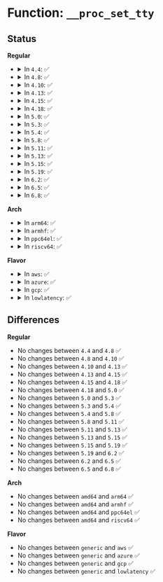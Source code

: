 # Function: <code>__proc_set_tty</code>

## Status
<b>Regular</b>
<ul>
<li>
<details>
<summary>In <code>4.4</code>: ✅</summary>

```c
void __proc_set_tty(struct tty_struct *tty);
```

**Collision:** Unique Static

**Inline:** No

**Transformation:** False

**Instances:**

```
In drivers/tty/tty_io.c (ffffffff814e0bc0)
Location: drivers/tty/tty_io.c:526
Inline: False
Direct callers:
  - drivers/tty/tty_io.c:tty_ioctl
  - drivers/tty/tty_io.c:tty_open
```
**Symbols:**

```
ffffffff814e0bc0-ffffffff814e0db0: __proc_set_tty (STB_LOCAL)
```
</details>
</li>
<li>
<details>
<summary>In <code>4.8</code>: ✅</summary>

```c
void __proc_set_tty(struct tty_struct *tty);
```

**Collision:** Unique Static

**Inline:** No

**Transformation:** False

**Instances:**

```
In drivers/tty/tty_io.c (ffffffff81532530)
Location: drivers/tty/tty_io.c:533
Inline: False
Direct callers:
  - drivers/tty/tty_io.c:tty_ioctl
  - drivers/tty/tty_io.c:tty_open
```
**Symbols:**

```
ffffffff81532530-ffffffff81532707: __proc_set_tty (STB_LOCAL)
```
</details>
</li>
<li>
<details>
<summary>In <code>4.10</code>: ✅</summary>

```c
void __proc_set_tty(struct tty_struct *tty);
```

**Collision:** Unique Static

**Inline:** No

**Transformation:** False

**Instances:**

```
In drivers/tty/tty_io.c (ffffffff8155ec60)
Location: drivers/tty/tty_io.c:533
Inline: False
Direct callers:
  - drivers/tty/tty_io.c:tty_ioctl
  - drivers/tty/tty_io.c:tty_open
```
**Symbols:**

```
ffffffff8155ec60-ffffffff8155ee37: __proc_set_tty (STB_LOCAL)
```
</details>
</li>
<li>
<details>
<summary>In <code>4.13</code>: ✅</summary>

```c
void __proc_set_tty(struct tty_struct *tty);
```

**Collision:** Unique Static

**Inline:** No

**Transformation:** False

**Instances:**

```
In drivers/tty/tty_jobctrl.c (ffffffff8157cd30)
Location: drivers/tty/tty_jobctrl.c:93
Inline: False
Direct callers:
  - drivers/tty/tty_jobctrl.c:tty_jobctrl_ioctl
  - drivers/tty/tty_jobctrl.c:tty_open_proc_set_tty
```
**Symbols:**

```
ffffffff8157cd30-ffffffff8157cea6: __proc_set_tty (STB_LOCAL)
```
</details>
</li>
<li>
<details>
<summary>In <code>4.15</code>: ✅</summary>

```c
void __proc_set_tty(struct tty_struct *tty);
```

**Collision:** Unique Static

**Inline:** No

**Transformation:** False

**Instances:**

```
In drivers/tty/tty_jobctrl.c (ffffffff815e19a0)
Location: drivers/tty/tty_jobctrl.c:94
Inline: False
Direct callers:
  - drivers/tty/tty_jobctrl.c:tty_jobctrl_ioctl
  - drivers/tty/tty_jobctrl.c:tty_open_proc_set_tty
```
**Symbols:**

```
ffffffff815e19a0-ffffffff815e1b1c: __proc_set_tty (STB_LOCAL)
```
</details>
</li>
<li>
<details>
<summary>In <code>4.18</code>: ✅</summary>

```c
void __proc_set_tty(struct tty_struct *tty);
```

**Collision:** Unique Static

**Inline:** No

**Transformation:** False

**Instances:**

```
In drivers/tty/tty_jobctrl.c (ffffffff8161ac60)
Location: drivers/tty/tty_jobctrl.c:94
Inline: False
Direct callers:
  - drivers/tty/tty_jobctrl.c:tty_jobctrl_ioctl
  - drivers/tty/tty_jobctrl.c:tty_open_proc_set_tty
```
**Symbols:**

```
ffffffff8161ac60-ffffffff8161addc: __proc_set_tty (STB_LOCAL)
```
</details>
</li>
<li>
<details>
<summary>In <code>5.0</code>: ✅</summary>

```c
void __proc_set_tty(struct tty_struct *tty);
```

**Collision:** Unique Static

**Inline:** No

**Transformation:** False

**Instances:**

```
In drivers/tty/tty_jobctrl.c (ffffffff81637ed0)
Location: drivers/tty/tty_jobctrl.c:94
Inline: False
Direct callers:
  - drivers/tty/tty_jobctrl.c:tty_jobctrl_ioctl
  - drivers/tty/tty_jobctrl.c:tty_open_proc_set_tty
```
**Symbols:**

```
ffffffff81637ed0-ffffffff8163804c: __proc_set_tty (STB_LOCAL)
```
</details>
</li>
<li>
<details>
<summary>In <code>5.3</code>: ✅</summary>

```c
void __proc_set_tty(struct tty_struct *tty);
```

**Collision:** Unique Static

**Inline:** No

**Transformation:** False

**Instances:**

```
In drivers/tty/tty_jobctrl.c (ffffffff8166c1b0)
Location: drivers/tty/tty_jobctrl.c:94
Inline: False
Direct callers:
  - drivers/tty/tty_jobctrl.c:tty_jobctrl_ioctl
  - drivers/tty/tty_jobctrl.c:tty_open_proc_set_tty
```
**Symbols:**

```
ffffffff8166c1b0-ffffffff8166c338: __proc_set_tty (STB_LOCAL)
```
</details>
</li>
<li>
<details>
<summary>In <code>5.4</code>: ✅</summary>

```c
void __proc_set_tty(struct tty_struct *tty);
```

**Collision:** Unique Static

**Inline:** No

**Transformation:** False

**Instances:**

```
In drivers/tty/tty_jobctrl.c (ffffffff8168e820)
Location: drivers/tty/tty_jobctrl.c:94
Inline: False
Direct callers:
  - drivers/tty/tty_jobctrl.c:tty_jobctrl_ioctl
  - drivers/tty/tty_jobctrl.c:tty_open_proc_set_tty
```
**Symbols:**

```
ffffffff8168e820-ffffffff8168e9a8: __proc_set_tty (STB_LOCAL)
```
</details>
</li>
<li>
<details>
<summary>In <code>5.8</code>: ✅</summary>

```c
void __proc_set_tty(struct tty_struct *tty);
```

**Collision:** Unique Static

**Inline:** No

**Transformation:** False

**Instances:**

```
In drivers/tty/tty_jobctrl.c (ffffffff81740b30)
Location: drivers/tty/tty_jobctrl.c:94
Inline: False
Direct callers:
  - drivers/tty/tty_jobctrl.c:tiocsctty
  - drivers/tty/tty_jobctrl.c:tty_open_proc_set_tty
```
**Symbols:**

```
ffffffff81740b30-ffffffff81740d70: __proc_set_tty (STB_LOCAL)
```
</details>
</li>
<li>
<details>
<summary>In <code>5.11</code>: ✅</summary>

```c
void __proc_set_tty(struct tty_struct *tty);
```

**Collision:** Unique Static

**Inline:** No

**Transformation:** False

**Instances:**

```
In drivers/tty/tty_jobctrl.c (ffffffff8175ca60)
Location: drivers/tty/tty_jobctrl.c:96
Inline: False
Direct callers:
  - drivers/tty/tty_jobctrl.c:tiocsctty
  - drivers/tty/tty_jobctrl.c:tty_open_proc_set_tty
```
**Symbols:**

```
ffffffff8175ca60-ffffffff8175cca0: __proc_set_tty (STB_LOCAL)
```
</details>
</li>
<li>
<details>
<summary>In <code>5.13</code>: ✅</summary>

```c
void __proc_set_tty(struct tty_struct *tty);
```

**Collision:** Unique Static

**Inline:** No

**Transformation:** False

**Instances:**

```
In drivers/tty/tty_jobctrl.c (ffffffff817408f0)
Location: drivers/tty/tty_jobctrl.c:98
Inline: False
Direct callers:
  - drivers/tty/tty_jobctrl.c:tty_jobctrl_ioctl
  - drivers/tty/tty_jobctrl.c:tty_open_proc_set_tty
```
**Symbols:**

```
ffffffff817408f0-ffffffff81740b24: __proc_set_tty (STB_LOCAL)
```
</details>
</li>
<li>
<details>
<summary>In <code>5.15</code>: ✅</summary>

```c
void __proc_set_tty(struct tty_struct *tty);
```

**Collision:** Unique Static

**Inline:** No

**Transformation:** False

**Instances:**

```
In drivers/tty/tty_jobctrl.c (ffffffff817c1350)
Location: drivers/tty/tty_jobctrl.c:98
Inline: False
Direct callers:
  - drivers/tty/tty_jobctrl.c:tty_jobctrl_ioctl
  - drivers/tty/tty_jobctrl.c:tty_open_proc_set_tty
```
**Symbols:**

```
ffffffff817c1350-ffffffff817c1584: __proc_set_tty (STB_LOCAL)
```
</details>
</li>
<li>
<details>
<summary>In <code>5.19</code>: ✅</summary>

```c
void __proc_set_tty(struct tty_struct *tty);
```

**Collision:** Unique Static

**Inline:** No

**Transformation:** False

**Instances:**

```
In drivers/tty/tty_jobctrl.c (ffffffff818fdd20)
Location: drivers/tty/tty_jobctrl.c:98
Inline: False
Direct callers:
  - drivers/tty/tty_jobctrl.c:tty_jobctrl_ioctl
  - drivers/tty/tty_jobctrl.c:tty_open_proc_set_tty
```
**Symbols:**

```
ffffffff818fdd20-ffffffff818fdf65: __proc_set_tty (STB_LOCAL)
```
</details>
</li>
<li>
<details>
<summary>In <code>6.2</code>: ✅</summary>

```c
void __proc_set_tty(struct tty_struct *tty);
```

**Collision:** Unique Static

**Inline:** No

**Transformation:** False

**Instances:**

```
In drivers/tty/tty_jobctrl.c (ffffffff81a574d0)
Location: drivers/tty/tty_jobctrl.c:98
Inline: False
Direct callers:
  - drivers/tty/tty_jobctrl.c:tty_jobctrl_ioctl
  - drivers/tty/tty_jobctrl.c:tty_open_proc_set_tty
```
**Symbols:**

```
ffffffff81a574d0-ffffffff81a57716: __proc_set_tty (STB_LOCAL)
```
</details>
</li>
<li>
<details>
<summary>In <code>6.5</code>: ✅</summary>

```c
void __proc_set_tty(struct tty_struct *tty);
```

**Collision:** Unique Static

**Inline:** No

**Transformation:** False

**Instances:**

```
In drivers/tty/tty_jobctrl.c (ffffffff81aa1ad0)
Location: drivers/tty/tty_jobctrl.c:98
Inline: False
Direct callers:
  - drivers/tty/tty_jobctrl.c:tty_jobctrl_ioctl
  - drivers/tty/tty_jobctrl.c:tty_open_proc_set_tty
```
**Symbols:**

```
ffffffff81aa1ad0-ffffffff81aa1d16: __proc_set_tty (STB_LOCAL)
```
</details>
</li>
<li>
<details>
<summary>In <code>6.8</code>: ✅</summary>

```c
void __proc_set_tty(struct tty_struct *tty);
```

**Collision:** Unique Static

**Inline:** No

**Transformation:** False

**Instances:**

```
In drivers/tty/tty_jobctrl.c (ffffffff81af4530)
Location: drivers/tty/tty_jobctrl.c:98
Inline: False
Direct callers:
  - drivers/tty/tty_jobctrl.c:tty_jobctrl_ioctl
  - drivers/tty/tty_jobctrl.c:tty_open_proc_set_tty
```
**Symbols:**

```
ffffffff81af4530-ffffffff81af4776: __proc_set_tty (STB_LOCAL)
```
</details>
</li>
</ul>
<b>Arch</b>
<ul>
<li>
<details>
<summary>In <code>arm64</code>: ✅</summary>

```c
void __proc_set_tty(struct tty_struct *tty);
```

**Collision:** Unique Static

**Inline:** No

**Transformation:** False

**Instances:**

```
In drivers/tty/tty_jobctrl.c (ffff80001085ff30)
Location: drivers/tty/tty_jobctrl.c:94
Inline: False
Direct callers:
  - drivers/tty/tty_jobctrl.c:tty_jobctrl_ioctl
  - drivers/tty/tty_jobctrl.c:tty_open_proc_set_tty
```
**Symbols:**

```
ffff80001085ff30-ffff8000108600b4: __proc_set_tty (STB_LOCAL)
```
</details>
</li>
<li>
<details>
<summary>In <code>armhf</code>: ✅</summary>

```c
void __proc_set_tty(struct tty_struct *tty);
```

**Collision:** Unique Static

**Inline:** No

**Transformation:** False

**Instances:**

```
In drivers/tty/tty_jobctrl.c (c0966ea0)
Location: drivers/tty/tty_jobctrl.c:94
Inline: False
Direct callers:
  - drivers/tty/tty_jobctrl.c:tty_jobctrl_ioctl
  - drivers/tty/tty_jobctrl.c:tty_open_proc_set_tty
```
**Symbols:**

```
c0966ea0-c0967048: __proc_set_tty (STB_LOCAL)
```
</details>
</li>
<li>
<details>
<summary>In <code>ppc64el</code>: ✅</summary>

```c
void __proc_set_tty(struct tty_struct *tty);
```

**Collision:** Unique Static

**Inline:** No

**Transformation:** False

**Instances:**

```
In drivers/tty/tty_jobctrl.c (c0000000008ff190)
Location: drivers/tty/tty_jobctrl.c:94
Inline: False
Direct callers:
  - drivers/tty/tty_jobctrl.c:tty_jobctrl_ioctl
  - drivers/tty/tty_jobctrl.c:tty_open_proc_set_tty
```
**Symbols:**

```
c0000000008ff190-c0000000008ff334: __proc_set_tty (STB_LOCAL)
```
</details>
</li>
<li>
<details>
<summary>In <code>riscv64</code>: ✅</summary>

```c
void __proc_set_tty(struct tty_struct *tty);
```

**Collision:** Unique Static

**Inline:** No

**Transformation:** False

**Instances:**

```
In drivers/tty/tty_jobctrl.c (ffffffe000537ea0)
Location: drivers/tty/tty_jobctrl.c:94
Inline: False
Direct callers:
  - drivers/tty/tty_jobctrl.c:tty_jobctrl_ioctl
  - drivers/tty/tty_jobctrl.c:tty_open_proc_set_tty
```
**Symbols:**

```
ffffffe000537ea0-ffffffe000537fb8: __proc_set_tty (STB_LOCAL)
```
</details>
</li>
</ul>
<b>Flavor</b>
<ul>
<li>
<details>
<summary>In <code>aws</code>: ✅</summary>

```c
void __proc_set_tty(struct tty_struct *tty);
```

**Collision:** Unique Static

**Inline:** No

**Transformation:** False

**Instances:**

```
In drivers/tty/tty_jobctrl.c (ffffffff816542a0)
Location: drivers/tty/tty_jobctrl.c:94
Inline: False
Direct callers:
  - drivers/tty/tty_jobctrl.c:tty_jobctrl_ioctl
  - drivers/tty/tty_jobctrl.c:tty_open_proc_set_tty
```
**Symbols:**

```
ffffffff816542a0-ffffffff81654428: __proc_set_tty (STB_LOCAL)
```
</details>
</li>
<li>
<details>
<summary>In <code>azure</code>: ✅</summary>

```c
void __proc_set_tty(struct tty_struct *tty);
```

**Collision:** Unique Static

**Inline:** No

**Transformation:** False

**Instances:**

```
In drivers/tty/tty_jobctrl.c (ffffffff81634680)
Location: drivers/tty/tty_jobctrl.c:94
Inline: False
Direct callers:
  - drivers/tty/tty_jobctrl.c:tty_jobctrl_ioctl
  - drivers/tty/tty_jobctrl.c:tty_open_proc_set_tty
```
**Symbols:**

```
ffffffff81634680-ffffffff81634808: __proc_set_tty (STB_LOCAL)
```
</details>
</li>
<li>
<details>
<summary>In <code>gcp</code>: ✅</summary>

```c
void __proc_set_tty(struct tty_struct *tty);
```

**Collision:** Unique Static

**Inline:** No

**Transformation:** False

**Instances:**

```
In drivers/tty/tty_jobctrl.c (ffffffff81682660)
Location: drivers/tty/tty_jobctrl.c:94
Inline: False
Direct callers:
  - drivers/tty/tty_jobctrl.c:tty_jobctrl_ioctl
  - drivers/tty/tty_jobctrl.c:tty_open_proc_set_tty
```
**Symbols:**

```
ffffffff81682660-ffffffff816827e8: __proc_set_tty (STB_LOCAL)
```
</details>
</li>
<li>
<details>
<summary>In <code>lowlatency</code>: ✅</summary>

```c
void __proc_set_tty(struct tty_struct *tty);
```

**Collision:** Unique Static

**Inline:** No

**Transformation:** False

**Instances:**

```
In drivers/tty/tty_jobctrl.c (ffffffff8169ccc0)
Location: drivers/tty/tty_jobctrl.c:94
Inline: False
Direct callers:
  - drivers/tty/tty_jobctrl.c:tty_jobctrl_ioctl
  - drivers/tty/tty_jobctrl.c:tty_open_proc_set_tty
```
**Symbols:**

```
ffffffff8169ccc0-ffffffff8169ce48: __proc_set_tty (STB_LOCAL)
```
</details>
</li>
</ul>

## Differences
<b>Regular</b>
<ul>
<li>
No changes between <code>4.4</code> and <code>4.8</code> ✅
</li>
<li>
No changes between <code>4.8</code> and <code>4.10</code> ✅
</li>
<li>
No changes between <code>4.10</code> and <code>4.13</code> ✅
</li>
<li>
No changes between <code>4.13</code> and <code>4.15</code> ✅
</li>
<li>
No changes between <code>4.15</code> and <code>4.18</code> ✅
</li>
<li>
No changes between <code>4.18</code> and <code>5.0</code> ✅
</li>
<li>
No changes between <code>5.0</code> and <code>5.3</code> ✅
</li>
<li>
No changes between <code>5.3</code> and <code>5.4</code> ✅
</li>
<li>
No changes between <code>5.4</code> and <code>5.8</code> ✅
</li>
<li>
No changes between <code>5.8</code> and <code>5.11</code> ✅
</li>
<li>
No changes between <code>5.11</code> and <code>5.13</code> ✅
</li>
<li>
No changes between <code>5.13</code> and <code>5.15</code> ✅
</li>
<li>
No changes between <code>5.15</code> and <code>5.19</code> ✅
</li>
<li>
No changes between <code>5.19</code> and <code>6.2</code> ✅
</li>
<li>
No changes between <code>6.2</code> and <code>6.5</code> ✅
</li>
<li>
No changes between <code>6.5</code> and <code>6.8</code> ✅
</li>
</ul>
<b>Arch</b>
<ul>
<li>
No changes between <code>amd64</code> and <code>arm64</code> ✅
</li>
<li>
No changes between <code>amd64</code> and <code>armhf</code> ✅
</li>
<li>
No changes between <code>amd64</code> and <code>ppc64el</code> ✅
</li>
<li>
No changes between <code>amd64</code> and <code>riscv64</code> ✅
</li>
</ul>
<b>Flavor</b>
<ul>
<li>
No changes between <code>generic</code> and <code>aws</code> ✅
</li>
<li>
No changes between <code>generic</code> and <code>azure</code> ✅
</li>
<li>
No changes between <code>generic</code> and <code>gcp</code> ✅
</li>
<li>
No changes between <code>generic</code> and <code>lowlatency</code> ✅
</li>
</ul>
